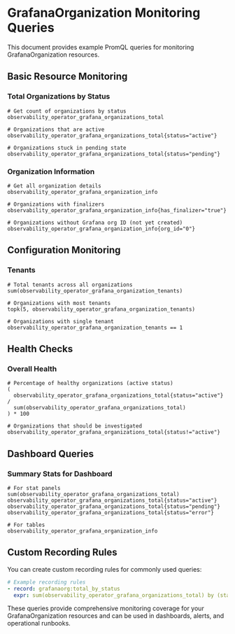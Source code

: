 # GrafanaOrganization Monitoring Queries

This document provides example PromQL queries for monitoring GrafanaOrganization resources.

## Basic Resource Monitoring

### Total Organizations by Status
```promql
# Get count of organizations by status
observability_operator_grafana_organizations_total

# Organizations that are active
observability_operator_grafana_organizations_total{status="active"}

# Organizations stuck in pending state
observability_operator_grafana_organizations_total{status="pending"}
```

### Organization Information
```promql
# Get all organization details
observability_operator_grafana_organization_info

# Organizations with finalizers
observability_operator_grafana_organization_info{has_finalizer="true"}

# Organizations without Grafana org ID (not yet created)
observability_operator_grafana_organization_info{org_id="0"}
```

## Configuration Monitoring

### Tenants
```promql
# Total tenants across all organizations
sum(observability_operator_grafana_organization_tenants)

# Organizations with most tenants
topk(5, observability_operator_grafana_organization_tenants)

# Organizations with single tenant
observability_operator_grafana_organization_tenants == 1
```

## Health Checks

### Overall Health
```promql
# Percentage of healthy organizations (active status)
(
  observability_operator_grafana_organizations_total{status="active"} /
  sum(observability_operator_grafana_organizations_total)
) * 100

# Organizations that should be investigated
observability_operator_grafana_organizations_total{status!="active"}
```

## Dashboard Queries

### Summary Stats for Dashboard
```promql
# For stat panels
sum(observability_operator_grafana_organizations_total)
observability_operator_grafana_organizations_total{status="active"}
observability_operator_grafana_organizations_total{status="pending"}
observability_operator_grafana_organizations_total{status="error"}

# For tables
observability_operator_grafana_organization_info
```

## Custom Recording Rules

You can create custom recording rules for commonly used queries:

```yaml
# Example recording rules
- record: grafanaorg:total_by_status
  expr: sum(observability_operator_grafana_organizations_total) by (status)
```

These queries provide comprehensive monitoring coverage for your GrafanaOrganization resources and can be used in dashboards, alerts, and operational runbooks.
